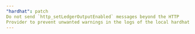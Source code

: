 ```yaml
---
"hardhat": patch
Do not send `http_setLedgerOutputEnabled` messages beyond the HTTP 
Provider to prevent unwanted warnings in the logs of the local hardhat node
---
```

